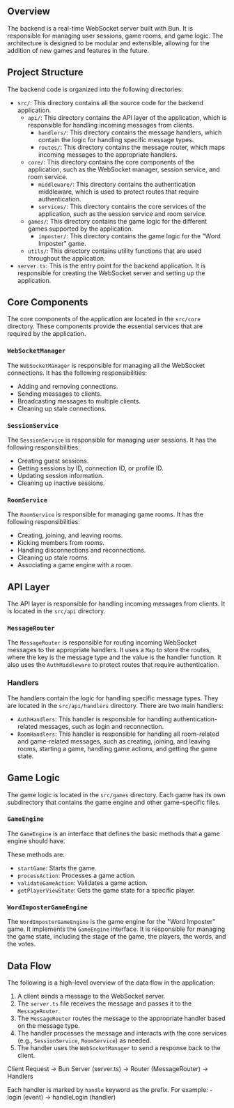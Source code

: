 
## Overview

The backend is a real-time WebSocket server built with Bun. It is responsible for managing user sessions, game rooms, and game logic. The architecture is designed to be modular and extensible, allowing for the addition of new games and features in the future.

## Project Structure

The backend code is organized into the following directories:

-   `src/`: This directory contains all the source code for the backend application.
    -   `api/`: This directory contains the API layer of the application, which is responsible for handling incoming messages from clients.
        -   `handlers/`: This directory contains the message handlers, which contain the logic for handling specific message types.
        -   `routes/`: This directory contains the message router, which maps incoming messages to the appropriate handlers.
    -   `core/`: This directory contains the core components of the application, such as the WebSocket manager, session service, and room service.
        -   `middleware/`: This directory contains the authentication middleware, which is used to protect routes that require authentication.
        -   `services/`: This directory contains the core services of the application, such as the session service and room service.
    -   `games/`: This directory contains the game logic for the different games supported by the application.
        -   `imposter/`: This directory contains the game logic for the "Word Imposter" game.
    -   `utils/`: This directory contains utility functions that are used throughout the application.
-   `server.ts`: This is the entry point for the backend application. It is responsible for creating the WebSocket server and setting up the application.

## Core Components

The core components of the application are located in the `src/core` directory. These components provide the essential services that are required by the application.

### `WebSocketManager`

The `WebSocketManager` is responsible for managing all the WebSocket connections. It has the following responsibilities:

-   Adding and removing connections.
-   Sending messages to clients.
-   Broadcasting messages to multiple clients.
-   Cleaning up stale connections.

### `SessionService`

The `SessionService` is responsible for managing user sessions. It has the following responsibilities:

-   Creating guest sessions.
-   Getting sessions by ID, connection ID, or profile ID.
-   Updating session information.
-   Cleaning up inactive sessions.

### `RoomService`

The `RoomService` is responsible for managing game rooms. It has the following responsibilities:

-   Creating, joining, and leaving rooms.
-   Kicking members from rooms.
-   Handling disconnections and reconnections.
-   Cleaning up stale rooms.
-   Associating a game engine with a room.

## API Layer

The API layer is responsible for handling incoming messages from clients. It is located in the `src/api` directory.

### `MessageRouter`

The `MessageRouter` is responsible for routing incoming WebSocket messages to the appropriate handlers. It uses a `Map` to store the routes, where the key is the message type and the value is the handler function. It also uses the `AuthMiddleware` to protect routes that require authentication.

### Handlers

The handlers contain the logic for handling specific message types. They are located in the `src/api/handlers` directory. There are two main handlers:

-   `AuthHandlers`: This handler is responsible for handling authentication-related messages, such as login and reconnection.
-   `RoomHandlers`: This handler is responsible for handling all room-related and game-related messages, such as creating, joining, and leaving rooms, starting a game, handling game actions, and getting the game state.

## Game Logic

The game logic is located in the `src/games` directory. Each game has its own subdirectory that contains the game engine and other game-specific files.

### `GameEngine`

The `GameEngine` is an interface that defines the basic methods that a game engine should have.

These methods are:

-   `startGame`: Starts the game.
-   `processAction`: Processes a game action.
-   `validateGameAction`: Validates a game action.
-   `getPlayerViewState`: Gets the game state for a specific player.

### `WordImposterGameEngine`

The `WordImposterGameEngine` is the game engine for the "Word Imposter" game. It implements the `GameEngine` interface. It is responsible for managing the game state, including the stage of the game, the players, the words, and the votes.

## Data Flow

The following is a high-level overview of the data flow in the application:

1.  A client sends a message to the WebSocket server.
2.  The `server.ts` file receives the message and passes it to the `MessageRouter`.
3.  The `MessageRouter` routes the message to the appropriate handler based on the message type.
4.  The handler processes the message and interacts with the core services (e.g., `SessionService`, `RoomService`) as needed.
5.  The handler uses the `WebSocketManager` to send a response back to the client.

Client Request -> Bun Server (server.ts) -> Router (MessageRouter) -> Handlers

Each handler is marked by `handle` keyword as the prefix.
For example: 
    - login (event) -> handleLogin (handler) 